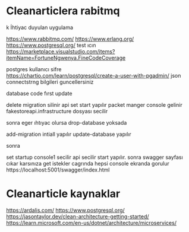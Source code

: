 # Cleanarticlera rabitmq
k
İhtiyac duyulan uygulama

https://www.rabbitmq.com/
https://www.erlang.org/
https://www.postgresql.org/
test ıcın
https://marketplace.visualstudio.com/items?itemName=FortuneNgwenya.FineCodeCoverage

postgres 
kullanıcı sifre  
https://chartio.com/learn/postgresql/create-a-user-with-pgadmin/
json  connectstrng bilgileri guncellersiniz

database  code fırst  update

delete migration silinir
api  set start yapılır
packet  manger console  gelinir
fakestoreapi.infrastructure dosyası secilir

sonra
eger ıhtıyac olursa
drop-database
yoksada

add-migration intiall yapılır
update-database  yapılır


sonra  

set startup 
console1 secilir 
api  secilir
start yapılır.
sonra swagger  sayfası cıkar karsınıza get  istekler  cagrında   hepsi  console   ekranda gorulur
https://localhost:5001/swagger/index.html

# Cleanarticle  kaynaklar
https://ardalis.com/
https://www.postgresql.org/
https://jasontaylor.dev/clean-architecture-getting-started/
https://learn.microsoft.com/en-us/dotnet/architecture/microservices/


